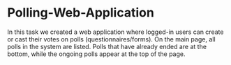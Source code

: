 # Polling-Web-Application
 
In this task we created a web application where logged-in users can create or cast their votes on polls (questionnaires/forms). On the main page, all polls in the system are listed. Polls that have already ended are at the bottom, while the ongoing polls appear at the top of the page.
